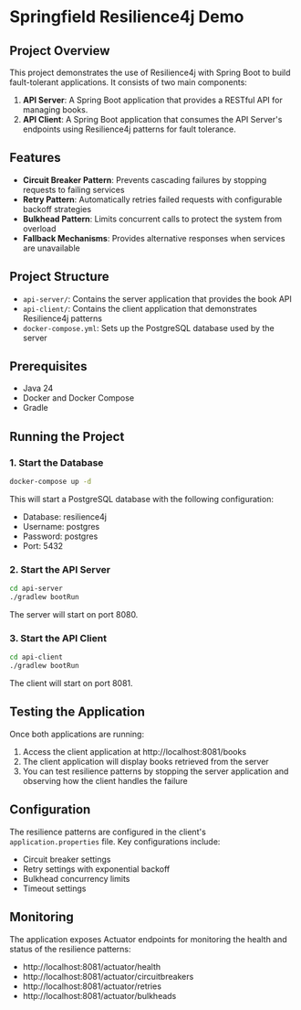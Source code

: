 # Springfield Resilience4j Demo

## Project Overview
This project demonstrates the use of Resilience4j with Spring Boot to build fault-tolerant applications. It consists of two main components:

1. **API Server**: A Spring Boot application that provides a RESTful API for managing books.
2. **API Client**: A Spring Boot application that consumes the API Server's endpoints using Resilience4j patterns for fault tolerance.

## Features
- **Circuit Breaker Pattern**: Prevents cascading failures by stopping requests to failing services
- **Retry Pattern**: Automatically retries failed requests with configurable backoff strategies
- **Bulkhead Pattern**: Limits concurrent calls to protect the system from overload
- **Fallback Mechanisms**: Provides alternative responses when services are unavailable

## Project Structure
- `api-server/`: Contains the server application that provides the book API
- `api-client/`: Contains the client application that demonstrates Resilience4j patterns
- `docker-compose.yml`: Sets up the PostgreSQL database used by the server

## Prerequisites
- Java 24
- Docker and Docker Compose
- Gradle

## Running the Project

### 1. Start the Database
```bash
docker-compose up -d
```

This will start a PostgreSQL database with the following configuration:
- Database: resilience4j
- Username: postgres
- Password: postgres
- Port: 5432

### 2. Start the API Server
```bash
cd api-server
./gradlew bootRun
```

The server will start on port 8080.

### 3. Start the API Client
```bash
cd api-client
./gradlew bootRun
```

The client will start on port 8081.

## Testing the Application
Once both applications are running:

1. Access the client application at http://localhost:8081/books
2. The client application will display books retrieved from the server
3. You can test resilience patterns by stopping the server application and observing how the client handles the failure

## Configuration
The resilience patterns are configured in the client's `application.properties` file. Key configurations include:

- Circuit breaker settings
- Retry settings with exponential backoff
- Bulkhead concurrency limits
- Timeout settings

## Monitoring
The application exposes Actuator endpoints for monitoring the health and status of the resilience patterns:

- http://localhost:8081/actuator/health
- http://localhost:8081/actuator/circuitbreakers
- http://localhost:8081/actuator/retries
- http://localhost:8081/actuator/bulkheads
